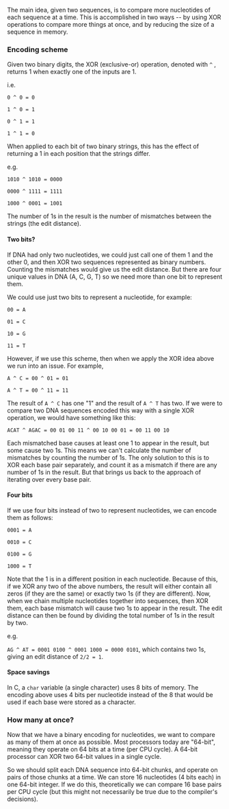The main idea, given two sequences, is to compare more nucleotides of  each sequence at a time. This is accomplished in two ways -- by using  XOR operations to compare more things at once, and by reducing the size  of a sequence in memory.



### Encoding scheme

Given two binary digits, the XOR (exclusive-or) operation, denoted with `^` , returns 1 when exactly one of the inputs are 1.

i.e.

`0 ^ 0 = 0`

`1 ^ 0 = 1`

`0 ^ 1 = 1`

`1 ^ 1 = 0`



When applied to each bit of two binary strings, this has the effect of returning a 1 in each position that the strings differ.

e.g.

`1010 ^ 1010 = 0000`

`0000 ^ 1111 = 1111`

`1000 ^ 0001 = 1001`

The number of 1s in the result is the number of mismatches between the strings (the edit distance). 



#### Two bits?

If DNA had only two nucleotides, we could just call one of them 1 and the other 0, and then XOR two sequences represented as binary numbers. Counting the mismatches would give us the edit distance. But there are four unique values in DNA (A, C, G, T) so we need more than one bit to represent them.

We could use just two bits to represent a nucleotide, for example:

`00 = A`

`01 = C`

`10 = G`

`11 = T`



However, if we use this scheme, then when we apply the XOR idea above we run into an issue. For example,

`A ^ C = 00 ^ 01 = 01`

`A ^ T = 00 ^ 11 = 11`

The result of `A ^ C` has one "1" and the result of `A ^ T` has two. If we were to compare two DNA sequences encoded this way with a single XOR  operation, we would have something like this:

`ACAT ^ AGAC = 00 01 00 11 ^ 00 10 00 01 = 00 11 00 10`

Each mismatched base causes at least one 1 to appear in the result, but some cause two 1s. This means we can't calculate the number of mismatches by counting the number of 1s. The only solution to this is to XOR each base pair separately, and count it as a mismatch if there are any number of 1s in the result. But that brings us back to the approach of iterating over every base pair.



#### Four bits

If we use four bits instead of two to represent nucleotides, we can encode them as follows:

`0001 = A`

`0010 = C`

`0100 = G`

`1000 = T`

Note that the 1 is in a different position in each nucleotide. Because of this, if we XOR any two of the above numbers, the result will either contain all zeros (if they are the same) or exactly two 1s (if they are different). Now, when we chain multiple nucleotides together into sequences, then XOR them, each base mismatch will cause two 1s to appear in the result. The edit distance can then be found by dividing the total number of 1s in the result by two.

e.g.

`AG ^ AT = 0001 0100 ^ 0001 1000 = 0000 0101`, which contains two 1s, giving an edit distance of `2/2 = 1`.



#### Space savings

In C, a `char` variable (a single character) uses 8 bits of memory. The encoding above uses 4 bits per nucleotide instead of the 8 that would be used if each base were stored as a character.



### How many at once?

Now that we have a binary encoding for nucleotides, we want to compare as many of them at once as possible. Most processors today are "64-bit", meaning they operate on 64 bits at a time (per CPU cycle). A 64-bit processor can XOR two 64-bit values in a single cycle. 

So we should split each DNA sequence into 64-bit chunks, and operate on pairs of those chunks at a time. We can store 16 nucleotides (4 bits each) in one 64-bit integer. If we do this, theoretically we can compare 16 base pairs per CPU cycle (but this might not necessarily be true due to the compiler's decisions).


